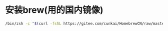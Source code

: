 # 安装brew(用的国内镜像)
~~~bash
/bin/zsh -c "$(curl -fsSL https://gitee.com/cunkai/HomebrewCN/raw/master/Homebrew.sh)"
~~~

